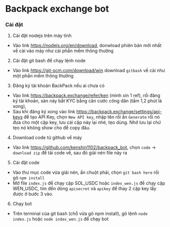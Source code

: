# Backpack exchange bot

### Cài đặt

1. Cài đặt nodejs trên máy tính
 - Vào link https://nodejs.org/en/download, donwload phiên bản mới nhất về cài vào máy như cài phần mềm thông thường
2. Cài đặt git bash để chạy lệnh node
 - Vào link https://git-scm.com/download/win download `gitbash` về cài như một phần mềm thông thường
3. Đăng ký tài khoản BackPack nếu ai chưa có
- Vào link https://backpack.exchange/refer/ken (mình xin 1 ref), rồi đăng ký tài khoản, sàn này bắt KYC bằng căn cước công dân (tầm 1,2 phút là xong),
- Sau khi đăng ký xong vào link https://backpack.exchange/settings/api-keys để tạo API Key, chọn `New API key`, nhập tên rồi ấn `Generate` rồi nó đưa cho một cặp key, lưu cái cặp này lại nhé, tẹo dùng. Nhớ lưu lại chứ tẹo nó không show cho để copy đâu.
4. Download code từ github về máy
- Vào link https://github.com/kenshin1102/backpack_bot, chọn `code` -> `download zip` để tải code về, sau đó giải nén file này ra
5. Cài đặt code
- Vào thư mục code vừa giải nén, ấn chuột phải, chọn `git bash here` rồi gõ `npm install`
- Mở file `index.js` để chạy cặp SOL_USDC hoặc `index_wen.js` để chạy cặp WEN_USDC, tìm đến dòng `apisecret` và `apikey` để thay 2 cặp key lấy được ở bước 3 vào.
6. Chạy bot
- Trên terminal của git bash (chỗ vừa gõ npm install), gõ lệnh `node index.js` hoặc `node index_wen.js` để chạy bot
